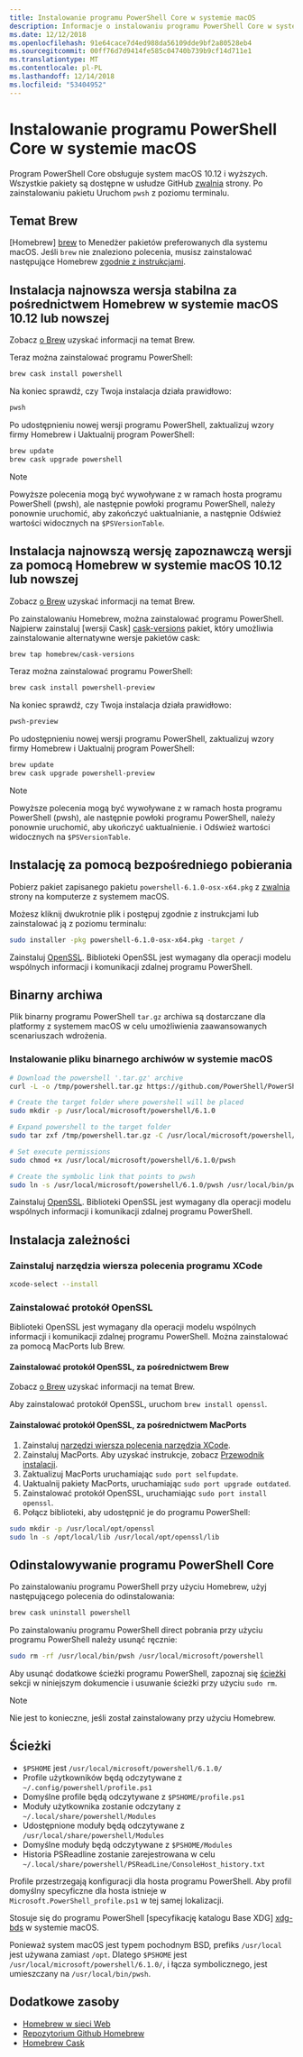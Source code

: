 ```yaml
---
title: Instalowanie programu PowerShell Core w systemie macOS
description: Informacje o instalowaniu programu PowerShell Core w systemie macOS
ms.date: 12/12/2018
ms.openlocfilehash: 91e64cace7d4ed988da56109dde9bf2a80528eb4
ms.sourcegitcommit: 00ff76d7d9414fe585c04740b739b9cf14d711e1
ms.translationtype: MT
ms.contentlocale: pl-PL
ms.lasthandoff: 12/14/2018
ms.locfileid: "53404952"
---
```

# <a name="installing-powershell-core-on-macos"></a>Instalowanie programu PowerShell Core w systemie macOS

Program PowerShell Core obsługuje system macOS 10.12 i wyższych.
Wszystkie pakiety są dostępne w usłudze GitHub [zwalnia][] strony.
Po zainstalowaniu pakietu Uruchom `pwsh` z poziomu terminalu.

## <a name="about-brew"></a>Temat Brew

[Homebrew] [ brew] to Menedżer pakietów preferowanych dla systemu macOS.
Jeśli `brew` nie znaleziono polecenia, musisz zainstalować następujące Homebrew [zgodnie z instrukcjami][brew].

## <a name="installation-of-latest-stable-release-via-homebrew-on-macos-1012-or-higher"></a>Instalacja najnowsza wersja stabilna za pośrednictwem Homebrew w systemie macOS 10.12 lub nowszej

Zobacz [o Brew](#about-brew) uzyskać informacji na temat Brew.

Teraz można zainstalować programu PowerShell:

```sh
brew cask install powershell
```

Na koniec sprawdź, czy Twoja instalacja działa prawidłowo:

```sh
pwsh
```

Po udostępnieniu nowej wersji programu PowerShell, zaktualizuj wzory firmy Homebrew i Uaktualnij program PowerShell:

```sh
brew update
brew cask upgrade powershell
```

> [!NOTE]
> Powyższe polecenia mogą być wywoływane z w ramach hosta programu PowerShell (pwsh), ale następnie powłoki programu PowerShell, należy ponownie uruchomić, aby zakończyć uaktualnianie, a następnie Odśwież wartości widocznych na `$PSVersionTable`.

[brew]: http://brew.sh/

## <a name="installation-of-latest-preview-release-via-homebrew-on-macos-1012-or-higher"></a>Instalacja najnowszą wersję zapoznawczą wersji za pomocą Homebrew w systemie macOS 10.12 lub nowszej

Zobacz [o Brew](#about-brew) uzyskać informacji na temat Brew.

Po zainstalowaniu Homebrew, można zainstalować programu PowerShell.
Najpierw zainstaluj [wersji Cask] [ cask-versions] pakiet, który umożliwia zainstalowanie alternatywne wersje pakietów cask:

```sh
brew tap homebrew/cask-versions
```

Teraz można zainstalować programu PowerShell:

```sh
brew cask install powershell-preview
```

Na koniec sprawdź, czy Twoja instalacja działa prawidłowo:

```sh
pwsh-preview
```

Po udostępnieniu nowej wersji programu PowerShell, zaktualizuj wzory firmy Homebrew i Uaktualnij program PowerShell:

```sh
brew update
brew cask upgrade powershell-preview
```

> [!NOTE]
> Powyższe polecenia mogą być wywoływane z w ramach hosta programu PowerShell (pwsh), ale następnie powłoki programu PowerShell, należy ponownie uruchomić, aby ukończyć uaktualnienie.
> i Odśwież wartości widocznych na `$PSVersionTable`.

## <a name="installation-via-direct-download"></a>Instalację za pomocą bezpośredniego pobierania

Pobierz pakiet zapisanego pakietu `powershell-6.1.0-osx-x64.pkg`
z [zwalnia][] strony na komputerze z systemem macOS.

Możesz kliknij dwukrotnie plik i postępuj zgodnie z instrukcjami lub zainstalować ją z poziomu terminalu:

```sh
sudo installer -pkg powershell-6.1.0-osx-x64.pkg -target /
```

Zainstaluj [OpenSSL](#install-openssl). Biblioteki OpenSSL jest wymagany dla operacji modelu wspólnych informacji i komunikacji zdalnej programu PowerShell.

## <a name="binary-archives"></a>Binarny archiwa

Plik binarny programu PowerShell `tar.gz` archiwa są dostarczane dla platformy z systemem macOS w celu umożliwienia zaawansowanych scenariuszach wdrożenia.

### <a name="installing-binary-archives-on-macos"></a>Instalowanie pliku binarnego archiwów w systemie macOS

```sh
# Download the powershell '.tar.gz' archive
curl -L -o /tmp/powershell.tar.gz https://github.com/PowerShell/PowerShell/releases/download/v6.1.0/powershell-6.1.0-osx-x64.tar.gz

# Create the target folder where powershell will be placed
sudo mkdir -p /usr/local/microsoft/powershell/6.1.0

# Expand powershell to the target folder
sudo tar zxf /tmp/powershell.tar.gz -C /usr/local/microsoft/powershell/6.1.0

# Set execute permissions
sudo chmod +x /usr/local/microsoft/powershell/6.1.0/pwsh

# Create the symbolic link that points to pwsh
sudo ln -s /usr/local/microsoft/powershell/6.1.0/pwsh /usr/local/bin/pwsh
```

Zainstaluj [OpenSSL](#install-openssl). Biblioteki OpenSSL jest wymagany dla operacji modelu wspólnych informacji i komunikacji zdalnej programu PowerShell.

## <a name="installing-dependencies"></a>Instalacja zależności

### <a name="install-xcode-command-line-tools"></a>Zainstaluj narzędzia wiersza polecenia programu XCode

```sh
xcode-select --install
```

### <a name="install-openssl"></a>Zainstalować protokół OpenSSL

Biblioteki OpenSSL jest wymagany dla operacji modelu wspólnych informacji i komunikacji zdalnej programu PowerShell. Można zainstalować za pomocą MacPorts lub Brew.

#### <a name="install-openssl-via-brew"></a>Zainstalować protokół OpenSSL, za pośrednictwem Brew

Zobacz [o Brew](#about-brew) uzyskać informacji na temat Brew.

Aby zainstalować protokół OpenSSL, uruchom `brew install openssl`.

#### <a name="install-openssl-via-macports"></a>Zainstalować protokół OpenSSL, za pośrednictwem MacPorts

1. Zainstaluj [narzędzi wiersza polecenia narzędzia XCode](#install-xcode-command-line-tools).
1. Zainstaluj MacPorts.
   Aby uzyskać instrukcje, zobacz [Przewodnik instalacji](https://guide.macports.org/chunked/installing.macports.html).
1. Zaktualizuj MacPorts uruchamiając `sudo port selfupdate`.
1. Uaktualnij pakiety MacPorts, uruchamiając `sudo port upgrade outdated`.
1. Zainstalować protokół OpenSSL, uruchamiając `sudo port install openssl`.
1. Połącz biblioteki, aby udostępnić je do programu PowerShell:

```sh
sudo mkdir -p /usr/local/opt/openssl
sudo ln -s /opt/local/lib /usr/local/opt/openssl/lib
```

## <a name="uninstalling-powershell-core"></a>Odinstalowywanie programu PowerShell Core

Po zainstalowaniu programu PowerShell przy użyciu Homebrew, użyj następującego polecenia do odinstalowania:

```sh
brew cask uninstall powershell
```

Po zainstalowaniu programu PowerShell direct pobrania przy użyciu programu PowerShell należy usunąć ręcznie:

```sh
sudo rm -rf /usr/local/bin/pwsh /usr/local/microsoft/powershell
```

Aby usunąć dodatkowe ścieżki programu PowerShell, zapoznaj się [ścieżki](#paths) sekcji w niniejszym dokumencie i usuwanie ścieżki przy użyciu `sudo rm`.

> [!NOTE]
> Nie jest to konieczne, jeśli został zainstalowany przy użyciu Homebrew.

## <a name="paths"></a>Ścieżki

* `$PSHOME` jest `/usr/local/microsoft/powershell/6.1.0/`
* Profile użytkowników będą odczytywane z `~/.config/powershell/profile.ps1`
* Domyślne profile będą odczytywane z `$PSHOME/profile.ps1`
* Moduły użytkownika zostanie odczytany z `~/.local/share/powershell/Modules`
* Udostępnione moduły będą odczytywane z `/usr/local/share/powershell/Modules`
* Domyślne moduły będą odczytywane z `$PSHOME/Modules`
* Historia PSReadline zostanie zarejestrowana w celu `~/.local/share/powershell/PSReadLine/ConsoleHost_history.txt`

Profile przestrzegają konfiguracji dla hosta programu PowerShell.
Aby profil domyślny specyficzne dla hosta istnieje w `Microsoft.PowerShell_profile.ps1` w tej samej lokalizacji.

Stosuje się do programu PowerShell [specyfikację katalogu Base XDG] [ xdg-bds] w systemie macOS.

Ponieważ system macOS jest typem pochodnym BSD, prefiks `/usr/local` jest używana zamiast `/opt`.
Dlatego `$PSHOME` jest `/usr/local/microsoft/powershell/6.1.0/`, i łącza symbolicznego, jest umieszczany na `/usr/local/bin/pwsh`.

## <a name="additional-resources"></a>Dodatkowe zasoby

* [Homebrew w sieci Web][brew]
* [Repozytorium Github Homebrew][GitHub]
* [Homebrew Cask][cask]

[brew]: http://brew.sh/
[Cask]: https://github.com/Homebrew/homebrew-cask
[cask-versions]: https://github.com/Homebrew/homebrew-cask-versions
[GitHub]: https://github.com/Homebrew
[zwalnia]: https://github.com/PowerShell/PowerShell/releases/latest
[xdg-bds]: https://specifications.freedesktop.org/basedir-spec/basedir-spec-latest.html
